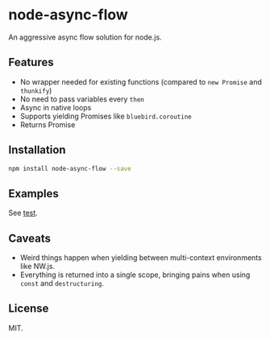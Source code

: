 # node-async-flow

An aggressive async flow solution for node.js.

## Features

* No wrapper needed for existing functions (compared to `new Promise` and `thunkify`)
* No need to pass variables every `then`
* Async in native loops
* Supports yielding Promises like `bluebird.coroutine`
* Returns Promise

## Installation

```bash
npm install node-async-flow --save
```

## Examples

See [test](./test/).

## Caveats

* Weird things happen when yielding between multi-context environments like NW.js.
* Everything is returned into a single scope, bringing pains when using `const` and `destructuring`.

## License

MIT.
